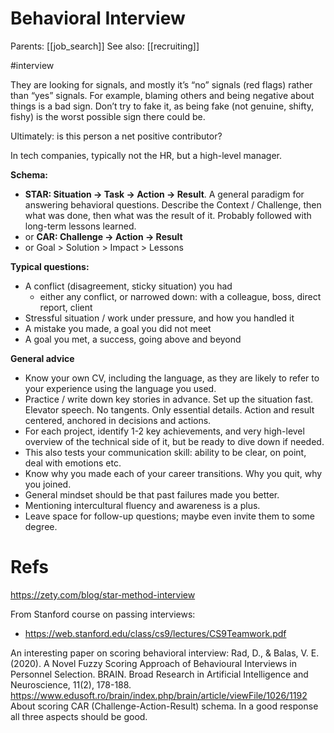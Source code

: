 # Behavioral Interview

Parents: [[job_search]]
See also: [[recruiting]]

#interview


They are looking for signals, and mostly it’s  “no” signals (red flags) rather than  “yes” signals. For example, blaming others and being negative about things is a bad sign. Don’t try to fake it, as being fake (not genuine, shifty, fishy) is the worst possible sign there could be.

Ultimately: is this person a net positive contributor?

In tech companies, typically not the HR, but a high-level manager.

**Schema:**
* **STAR: Situation → Task → Action → Result**. A general paradigm for answering behavioral questions. Describe the Context / Challenge, then what was done, then what was the result of it. Probably followed with long-term lessons learned.
* or **CAR: Challenge → Action → Result**
* or Goal > Solution > Impact > Lessons

**Typical questions:**
* A conflict (disagreement, sticky situation) you had
    * either any conflict, or narrowed down: with a colleague, boss, direct report, client
* Stressful situation / work under pressure, and how you handled it
* A mistake you made, a goal you did not meet
* A goal you met, a success, going above and beyond 

**General advice**
* Know your own CV, including the language, as they are likely to refer to your experience using the language you used.
* Practice / write down key stories in advance. Set up the situation fast. Elevator speech. No tangents. Only essential details. Action and result centered, anchored in decisions and actions.
* For each project, identify 1-2 key achievements, and very high-level overview of the technical side of it, but be ready to dive down if needed.
* This also tests your communication skill: ability to be clear, on point, deal with emotions etc.
* Know why you made each of your career transitions. Why you quit, why you joined.
* General mindset should be that past failures made you better.
* Mentioning intercultural fluency and awareness is a plus.
* Leave space for follow-up questions; maybe even invite them to some degree.

# Refs

https://zety.com/blog/star-method-interview

From Stanford course on passing interviews:
* https://web.stanford.edu/class/cs9/lectures/CS9Teamwork.pdf

An interesting paper on scoring behavioral interview:
Rad, D., & Balas, V. E. (2020). A Novel Fuzzy Scoring Approach of Behavioural Interviews in Personnel Selection. BRAIN. Broad Research in Artificial Intelligence and Neuroscience, 11(2), 178-188.
https://www.edusoft.ro/brain/index.php/brain/article/viewFile/1026/1192
About scoring CAR (Challenge-Action-Result) schema. In a good response all three aspects should be good.